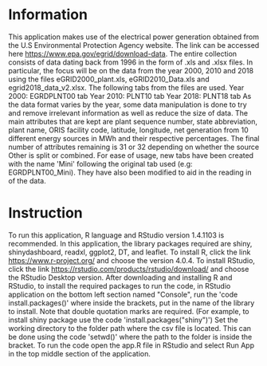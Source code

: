 # Information
This application makes use of the electrical power generation obtained from the U.S Environmental Protection Agency website. The link can be accessed here https://www.epa.gov/egrid/download-data. The entire collection consists of data dating back from 1996 in the form of .xls and .xlsx files.
In particular, the focus will be on the data from the year 2000, 2010 and 2018 using the files eGRID2000_plant.xls, eGRID2010_Data.xls and egrid2018_data_v2.xlsx.
The following tabs from the files are used.
Year 2000: EGRDPLNT00 tab
Year 2010: PLNT10 tab
Year 2018: PLNT18 tab
As the data format varies by the year, some data manipulation is done to try and remove irrelevant information as well as reduce the size of data. The main attributes that are kept are plant sequence number, state abbreviation, plant name, ORIS facility code, latitude, longitude, net generation from 10 different energy sources in MWh and their respective percentages. The final number of attributes remaining is 31 or 32 depending on whether the source Other is split or combined. For ease of usage, new tabs have been created with the name 'Mini' following the original tab used (e.g: EGRDPLNT00_Mini). They have also been modified to aid in the reading in of the data. 

# Instruction
To run this application, R language and RStudio version 1.4.1103 is recommended. In this application, the library packages required are shiny, shinydashboard, readxl, ggplot2, DT, and leaflet.
To install R, click the link https://www.r-project.org/ and choose the version 4.0.4.
To install RStudio, click the link https://rstudio.com/products/rstudio/download/ and choose the RStudio Desktop version.
After downloading and installing R and RStudio, to install the required packages to run the code, in RStudio application on the bottom left section named "Console", run the 'code install.packages()' where inside the brackets, put in the name of the library to install. Note that double quotation marks are required. (For example, to install shiny package use the code 'install.packages("shiny")')
Set the working directory to the folder path where the csv file is located. This can be done using the code 'setwd()' where the path to the folder is inside the bracket.
To run the code open the app.R file in RStudio and select Run App in the top middle section of the application.
